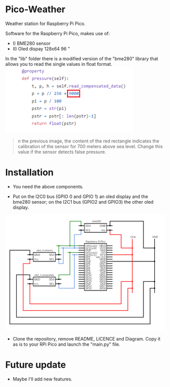 # Pico-Weather
Weather station for Raspberry Pi Pico.

Software for the Raspberry Pi Pico, makes use of:
* I) BME280 sensor
* II) Oled dispay 128x64 96 "

In the "lib" folder there is a modified version of the "bme280" library 
that allows you to read the single values in float format.
![alt text](img/calibration.png "pico-weather_diagram")
> n the previous image, the content of the red rectangle indicates the calibration of the sensor for 700 meters above sea level. Change this value if the sensor detects false pressure.

# Installation
* You need the above components.

* Put on the I2C0 bus (GPIO 0 and GPIO 1) an oled display and the bme280 sensor; 
on the I2C1 bus (GPIO2 and GPIO3) the other oled display.

![alt text](img/pico-weather_diagram.png "pico-weather_diagram")

* Clone the repository, remove README, LICENCE and Diagram. Copy it as is to your RPi Pico and launch the "main.py" file.

# Future update
* Maybe I'll add new features.
